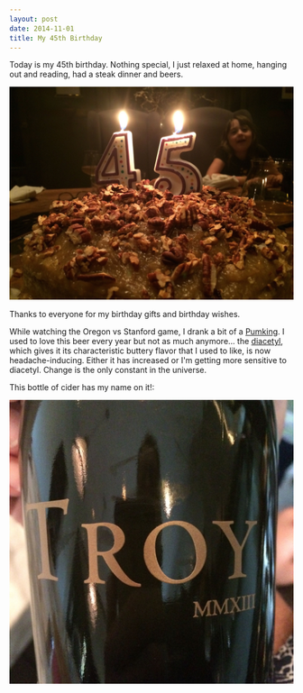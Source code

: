 ```yaml
---
layout: post
date: 2014-11-01
title: My 45th Birthday
---
```


Today is my 45th birthday. Nothing special, I just relaxed at home, hanging out and reading, had a steak dinner and beers.

![Title](/img/IMG_5036.jpg)

Thanks to everyone for my birthday gifts and birthday wishes.

While watching the Oregon vs Stanford game, I drank a bit of a [Pumking](http://www.stbcbeer.com/seasonals/seasonal-imperial/pumking-beer-page/). I used to love this beer every year but not as much anymore... the [diacetyl](http://en.m.wikipedia.org/wiki/Diacetyl), which gives it its characteristic buttery flavor that I used to like, is now headache-inducing. Either it has increased or I'm getting more sensitive to diacetyl. Change is the only constant in the universe.


This bottle of cider has my name on it!:

![Title](/img/IMG_5032.jpg)
